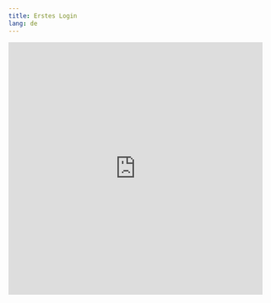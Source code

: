 ```yaml
---
title: Erstes Login
lang: de
---
```



<iframe
  style="width: 100%; min-height: 500px"
  src="https://youtu.be/Nuemp-e4oGY"
  frameborder="0"
  allow="accelerometer; autoplay; clipboard-write; encrypted-media; gyroscope; picture-in-picture"
  allowfullscreen
></iframe>
